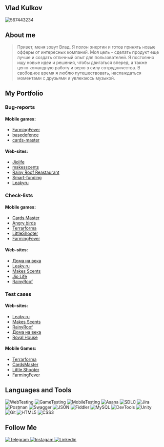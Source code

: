 ## Vlad Kulkov
![567443234](https://github.com/user-attachments/assets/25471f56-96ed-42d3-9701-7fb08744da18)




## About me
> Привет, меня зовут Влад. Я полон энергии и готов принять новые офферы от интересных компаний. Моя цель - сделать продукт еще лучше и создать отличный опыт для пользователей. Я постоянно
ищу новые идеи и решения, чтобы двигаться вперед, а также ценю командную работу и
верю в силу сотрудничества.
В свободное время я люблю путешествовать, наслаждаться моментами с друзьями и
увлекаюсь музыкой.

## My Portfolio 

### Bug-reports 


#### Mobile games: 
- [FarmingFever](https://trello.com/b/WzuuHAKu/farmingfever)
- [basedefence](https://trello.com/b/ZOdWRYis/basedefences)
- [cards-master](https://trello.com/b/kxfSx6LQ/cards-master)

#### Web-sites:

- [Jiolife](https://trello.com/b/ZJLxoBUc/jiolife)
- [makesscents](https://trello.com/b/hwbaDitk/makesscents)
- [Rainy Roof Reastaurant](https://trello.com/b/QR4lgW3H/rainy-roof)
- [Smart-funding](https://trello.com/b/l7LX9OFf/smart-funding)
- [Leakyru](https://trello.com/b/pUujx4aN/leakyru)

### Check-lists

#### Mobile games:
- [Cards Master](https://docs.google.com/spreadsheets/d/15Qa32e7nA3k3hfic7XpuVeD3aldKR5uNIMw1rRlmQF0/edit?usp=sharing)
- [Angry birds](https://docs.google.com/spreadsheets/d/1EAPVAgLUDAnZxkz8FvUpn8JHOBo9By4RZN8fd5d_Wwc/edit?usp=sharing)
- [Terrarforma](https://docs.google.com/spreadsheets/d/1BOIcGGGScl7MDc0NJpfyPhBgnKCZ8GOEtvSSf3GE8sQ/edit?gid=233601473#gid=233601473)
- [LittleShooter](https://docs.google.com/spreadsheets/d/1quIF2qDdFCb26LW4wXW4_pdBCv1nKep1vzvMxxD6G0w/edit?gid=233601473#gid=233601473)
- [FarmingFever](https://docs.google.com/spreadsheets/d/1317zauCVtzAyLpYd0DOTiW_1R1v-VpmHWtC98Yk5pyU/edit?gid=233601473#gid=233601473)

#### Web-sites:
- [Дома на века](https://docs.google.com/spreadsheets/d/1oNsQRDk2Dt-C8kVok100CswgSIl3jMI9hgRnZPOVXoI/edit?gid=233601473#gid=233601473)
- [Leaky.ru](https://docs.google.com/spreadsheets/d/1J2ZDfxuFQ4XoJOjGc2uI6RuwH8aFmMolaQtJtRRt89g/edit?gid=233601473#gid=233601473)
- [Makes Scents](https://docs.google.com/spreadsheets/d/1e20MVNUuKbwxi78dfasGhYKxm60qXC6Br-xp16siu20/edit?gid=233601473#gid=233601473)
- [Jio Life](https://docs.google.com/spreadsheets/d/1R9r7rBzIo6wpytSRZwTo5vCPEraYGXJC6Sh13FVxmBw/edit?gid=233601473#gid=233601473)
- [RainyRoof](https://docs.google.com/spreadsheets/d/1OasNspkDFaKsmtM-iXvzUesc0IQhzlzhngFY7R3F024/edit?gid=233601473#gid=233601473)
  
### Test cases 


#### Web-sites:

- [Leaky.ru](https://docs.google.com/spreadsheets/d/1Io6S8rlNz5gjVkxknw6ftQEEAjK6gh57lK1Ko0HZe9w/edit?gid=233601473#gid=233601473)
- [Makes Scents](https://docs.google.com/spreadsheets/d/1xxUiksfnA0vhJbDbGtl4WHipnNZGoO9hRpQZcEsKG5g/edit?gid=233601473#gid=233601473)
- [RainyRoof](https://docs.google.com/spreadsheets/d/1loon2FvvyGCmVNYwVuca5ndptPb-mdSnjUZPqCLqk78/edit?gid=233601473#gid=233601473)
- [Дома на века](https://docs.google.com/spreadsheets/d/1BsvGJ_jMwXv506kpS-NfHPeftSU_rf87Rj_Dwq3dY_Y/edit?gid=233601473#gid=233601473)
- [Royal House](https://docs.google.com/spreadsheets/d/1FUSOwKIO1SHSNwnPPowzds2SipsHSumKgl733Cjx-SY/edit?usp=sharing)

#### Mobile Games:
- [Terrarforma](https://docs.google.com/spreadsheets/d/1_wyfW57Pq0opg8aShyILevVrc-gDTJAxXxpjl4flzV4/edit?gid=233601473#gid=233601473)
- [CardsMaster](https://docs.google.com/spreadsheets/d/1NoEWcp68-WxTAkX9R8u9iuRgvayYtcJckjZld23-1MY/edit?gid=233601473#gid=233601473)
- [Little Shooter](https://docs.google.com/spreadsheets/d/1YZVViBexrg8GceRlp9pldqaozpgZyd9hTpxexRYpa7I/edit?gid=233601473#gid=233601473)
- [FarmingFever](https://docs.google.com/spreadsheets/d/1XaUIY3Qr7bhfNJVF2mn9i-yETT9V_e-0ZduCjdwXRvk/edit?usp=sharing)




## Languages and Tools
![WebTesting](https://img.shields.io/badge/-WebTesting-556AC1?style=for-the-badge&logo=WebTesting&logoColor=556AC1)
![GameTesting](https://img.shields.io/badge/-GameTesting-FAB000?style=for-the-badge&logo=GameTesting&logoColor=FAB000)
![MobileTesting](https://img.shields.io/badge/-MobileTesting-4592C1?style=for-the-badge&logo=MobileTesting&logoColor=4592C1)
![Asana](https://img.shields.io/badge/-Asana-363639?style=for-the-badge&logo=Asana&logoColor=F06A6A)
![SDLC](https://img.shields.io/badge/-SDLC-A4BEF1?style=for-the-badge&logo=SDLC&logoColor=A4BEF1)
![Jira](https://img.shields.io/badge/-Jira-629FF6?style=for-the-badge&logo=Jira&logoColor=166BE0)
![Postman](https://img.shields.io/badge/-Postman-D7D0AD?style=for-the-badge&logo=Postman&logoColor=FB7C29)
![Swagger](https://img.shields.io/badge/-Swagger-173648?style=for-the-badge&logo=Swagger&logoColor=8BB600)
![JSON](https://img.shields.io/badge/-JSON-B2B2B2?style=for-the-badge&logo=JSON&logoColor=393939)
![Fiddler](https://img.shields.io/badge/-Fiddler-2B6D05?style=for-the-badge&logo=Fiddler&logoColor=2B6D05)
![MySQL](https://img.shields.io/badge/-MySQL-5181A2?style=for-the-badge&logo=MySQL&logoColor=00337E)
![DevTools](https://img.shields.io/badge/-DevTools-266EE4?style=for-the-badge&logo=DevTools&logoColor=266EE4)
![Unity](https://img.shields.io/badge/-Unity-757879?style=for-the-badge&logo=Unity&logoColor=000000)
![Git](https://img.shields.io/badge/-Git-181617?style=for-the-badge&logo=Git&logoColor=F0F0F0)
![HTML5](https://img.shields.io/badge/-HTML5-3A3B3D?style=for-the-badge&logo=HTML5&logoColor=64C18)
![CSS3](https://img.shields.io/badge/-CSS3-254ADC?style=for-the-badge&logo=CSS3&logoColor=2094EF)




## Follow Me
[ ![Telegram](https://img.shields.io/badge/-Telegram-30A5D8?style=for-the-badge&logo=Telegram&logoColor=F6F9FA) ](https://t.me/klkv_v)
[ ![Instagam](https://img.shields.io/badge/-Instagram-A601CD?style=for-the-badge&logo=Instagram&logoColor=D6A639) ](https://www.instagram.com/_klkvv/)
[ ![Linkedin](https://img.shields.io/badge/-Linkedin-0A66C2?style=for-the-badge&logo=Linkedin&logoColor=FFFFFF) ]()
